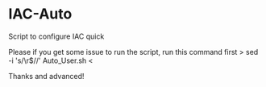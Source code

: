 # IAC-Auto
Script to configure IAC quick

Please if you get some issue to run the script, run this command first > sed -i 's/\r$//' Auto_User.sh <

Thanks and advanced!
